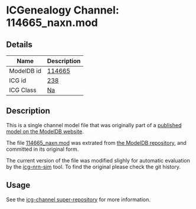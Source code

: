 # ICGenealogy Channel: 114665\_naxn.mod

## Details

Name | Description
---- | -----------
ModelDB id | [114665](http://senselab.med.yale.edu/ModelDB/ShowModel.cshtml?model=114665)
ICG id | [238](http://icg.neurotheory.ox.ac.uk/channels/2/238)
ICG Class | [Na](http://icg.neurotheory.ox.ac.uk/channels/2)

## Description

This is a single channel model file that was originally part of a [published model on the ModelDB website](http://senselab.med.yale.edu/ModelDB/ShowModel.cshtml?model=114665).


The file [114665\_naxn.mod](114665_naxn.mod) was extrated from [the ModelDB repository](http://senselab.med.yale.edu/ModelDB/ShowModel.cshtml?model=114665), and committed in its original form.

The current version of the file was modified slighly for automatic evaluation by the [icg-nrn-sim](https://github.com/icgenealogy/icg-nrn-sim) tool. To find the original please check the git history.


## Usage

See the [icg-channel super-repository](https://github.com/icgenealogy/icg-channels) for more information.